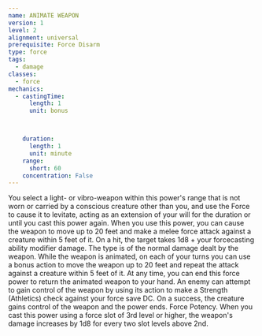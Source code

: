 ```yaml
---
name: ANIMATE WEAPON
version: 1
level: 2
alignment: universal
prerequisite: Force Disarm
type: force
tags:
  - damage
classes:
  - force
mechanics:
  - castingTime:
      length: 1
      unit: bonus



    duration:
      length: 1
      unit: minute
    range:
      short: 60
    concentration: False
---
```

You select a light- or vibro-weapon within this
power's range that is not worn or carried by a
conscious creature other than you, and use the Force
to cause it to levitate, acting as an extension of your
will for the duration or until you cast this power again.
When you use this power, you can cause the weapon
to move up to 20 feet and make a melee force attack
against a creature within 5 feet of it. On a hit, the target
takes 1d8 + your forcecasting ability modifier damage.
The type is of the normal damage dealt by the weapon.
While the weapon is animated, on each of your turns
you can use a bonus action to move the weapon up to
20 feet and repeat the attack against a creature within
5 feet of it. At any time, you can end this force power to
return the animated weapon to your hand.
An enemy can attempt to gain control of the weapon
by using its action to make a Strength (Athletics) check
against your force save DC. On a success, the creature
gains control of the weapon and the power ends.
Force Potency. When you cast this power using a
force slot of 3rd level or higher, the weapon's damage
increases by 1d8 for every two slot levels above 2nd.

    